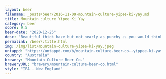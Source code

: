 ```yaml
---
layout: beer
filename: _posts/beer/2016-11-09-mountain-culture-yipee-ki-yay.md
title: Mountain culture Yipee Ki Yay
category: beer
score: 9.5
beer-date: "2020-12-25"
desc: "Beautiful thick haze but not nearly as punchy as you would think to look at it. Lots of tropical notes wafting off but it’s a rather mild IPA with hints of pineapple which focuses on getting the flavours right. It would be easy to knock back a lot of these, perhaps I’m just excited to kick off the advent calendar"
permalink: /beer/:title.html
img: /img/list/mountain-culture-yipee-ki-yay.jpeg
untappd: "https://untappd.com/b/mountain-culture-beer-co--yippee-ki-yay/4048544"
country: "Australia"
brewery: "Mountain Culture Beer Co."
breweryURL: "brewery/mountain-culture-beer-co.html"
style: "IPA - New England"
---
```

